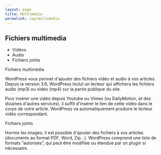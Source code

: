 ```yaml
---
layout: page
title: Multimédia
permalink: /wp/multimedia
---
```


Fichiers multimedia
---

- Vidéos
- Audio
- Fichiers joints

Fichiers multimédia

WordPress vous permet d'ajouter des fichiers vidéo et audio à vos articles. Depuis la version 3.6, WordPress inclut un lecteur qui affichera les fichiers audio (mp3) ou vidéo (mp4) sur la partie publique du site.

Pour insérer une vidéo depuis Youtube ou Vimeo (ou DailyMotion, et des dizaines d'autres services), il suffit d’insérer le lien de cette vidéo dans le corps de votre article. WordPress va automatiquement produire le lecteur vidéo correspondant.

Fichiers joints

Hormis les images, il est possible d'ajouter des fichiers à vos articles (documents au format PDF, Word, Zip...). WordPress comprend une liste de formats ”autorisés”, qui peut être modifiée ou étendue par un plugin si nécessaire.

